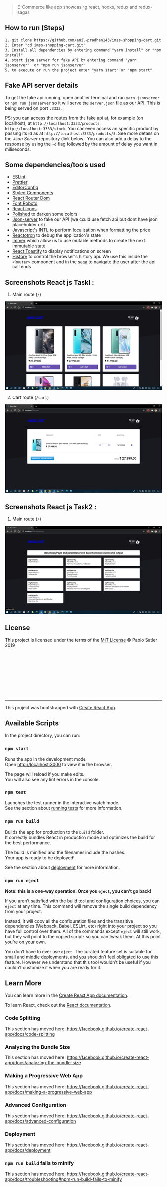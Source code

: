 

> E-Commerce like app showcasing react, hooks, redux and redux-sagas

## How to run (Steps)

```
1. git clone https://github.com/anil-pradhan143/imss-shopping-cart.git
2. Enter "cd imss-shopping-cart.git"
3. Install all dependencies by entering command "yarn install" or "npm install"
4. start json server for fake API by entering command "yarn jsonserver"  or "npm run jsonserver"
5. to execute or run the project enter "yarn start" or "npm start"
```


## Fake API server details
To get the fake api running, open another terminal and run `yarn jsonserver` or  `npm run jsonserver` so it will serve the `server.json` file as our API. This is being served on port `:3333`.

PS: you can access the routes from the fake api at, for example (on localhost), at `http://localhost:3333/products`, `http://localhost:3333/stock`. You can even access an specific product by passing its id as at `http://localhost:3333/products/3`. See more details on the _Json Server_ repository (link below). You can also add a delay to the response by using the `-d` flag followed by the amount of delay you want in miliseconds.




## Some dependencies/tools used

-   [ESLint](https://github.com/eslint/eslint)
-   [Prettier](https://github.com/prettier/prettier)
-   [EditorConfig](https://github.com/editorconfig/editorconfig)
-   [Styled Components](https://github.com/styled-components/styled-components)
-   [React Router Dom](https://reacttraining.com/react-router/web/guides/quick-start)
-   [Font Roboto](https://fonts.google.com/specimen/Roboto?selection.family=Roboto)
-   [React Icons](https://react-icons.netlify.com/#/)
-   [Polished](https://polished.js.org/) to darken some colors
-   [Json-server](https://github.com/typicode/json-server) to fake our API (we could use fetch api but dont have json placeholder url)
-   [Javascript's INTL](https://developer.mozilla.org/en-US/docs/Web/JavaScript/Reference/Global_Objects/Intl) to perform localization when formatting the price
-   [Reactotron](https://github.com/infinitered/reactotron) to debug the application's state
-   [Immer](https://github.com/immerjs/immer) which allow us to use mutable methods to create the next immutable state
-   [React Toastify](https://github.com/fkhadra/react-toastify) to display notifications on screen
-   [History](https://www.npmjs.com/package/history) to control the browser's history api. We use this inside the `<Router>` component and in the saga to navigate the user after the api call ends

## Screenshots React js Taskl : 

1. Main route (`/`)

<p align="center">
  <!-- <img width="460" height="300" src="./screenshots/main-page.png"> -->
  <img src="./screenshots/HomePage/HomePage.png">
</p>

2. Cart route (`/cart`)

<p align="center">
  <!-- <img width="460" height="300" src="./screenshots/main-page.png"> -->
  <img src="./screenshots/Cart/Cart.png">
</p>

## Screenshots React js Task2 : 

1. Main route (`/`)

<p align="center">
  <!-- <img width="460" height="300" src="./screenshots/main-page.png"> -->
  <img src="./screenshots/Baneficiary/Beneficiary.png">
</p>



## License

This project is licensed under the terms of the [MIT License](https://opensource.org/licenses/MIT) © Pablo Satler 2019

&emsp;

&emsp;

&emsp;

&emsp;

&emsp;

---

This project was bootstrapped with [Create React App](https://github.com/facebook/create-react-app).

## Available Scripts

In the project directory, you can run:

### `npm start`

Runs the app in the development mode.<br>
Open [http://localhost:3000](http://localhost:3000) to view it in the browser.

The page will reload if you make edits.<br>
You will also see any lint errors in the console.

### `npm test`

Launches the test runner in the interactive watch mode.<br>
See the section about [running tests](https://facebook.github.io/create-react-app/docs/running-tests) for more information.

### `npm run build`

Builds the app for production to the `build` folder.<br>
It correctly bundles React in production mode and optimizes the build for the best performance.

The build is minified and the filenames include the hashes.<br>
Your app is ready to be deployed!

See the section about [deployment](https://facebook.github.io/create-react-app/docs/deployment) for more information.

### `npm run eject`

**Note: this is a one-way operation. Once you `eject`, you can’t go back!**

If you aren’t satisfied with the build tool and configuration choices, you can `eject` at any time. This command will remove the single build dependency from your project.

Instead, it will copy all the configuration files and the transitive dependencies (Webpack, Babel, ESLint, etc) right into your project so you have full control over them. All of the commands except `eject` will still work, but they will point to the copied scripts so you can tweak them. At this point you’re on your own.

You don’t have to ever use `eject`. The curated feature set is suitable for small and middle deployments, and you shouldn’t feel obligated to use this feature. However we understand that this tool wouldn’t be useful if you couldn’t customize it when you are ready for it.

## Learn More

You can learn more in the [Create React App documentation](https://facebook.github.io/create-react-app/docs/getting-started).

To learn React, check out the [React documentation](https://reactjs.org/).

### Code Splitting

This section has moved here: https://facebook.github.io/create-react-app/docs/code-splitting

### Analyzing the Bundle Size

This section has moved here: https://facebook.github.io/create-react-app/docs/analyzing-the-bundle-size

### Making a Progressive Web App

This section has moved here: https://facebook.github.io/create-react-app/docs/making-a-progressive-web-app

### Advanced Configuration

This section has moved here: https://facebook.github.io/create-react-app/docs/advanced-configuration

### Deployment

This section has moved here: https://facebook.github.io/create-react-app/docs/deployment

### `npm run build` fails to minify

This section has moved here: https://facebook.github.io/create-react-app/docs/troubleshooting#npm-run-build-fails-to-minify
